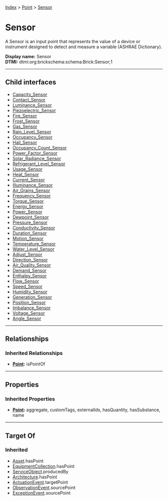 [Index](../../index.md) > [Point](../Point.md) > [Sensor](#)
# Sensor

A Sensor is an input point that represents the value of a device or instrument designed to detect and measure a variable (ASHRAE Dictionary).


**Display name:** Sensor<br />
**DTMI:** dtmi:org:brickschema:schema:Brick:Sensor;1

---

## Child interfaces
* [Capacity_Sensor](Capacity_Sensor.md)
* [Contact_Sensor](Contact_Sensor.md)
* [Luminance_Sensor](Luminance_Sensor.md)
* [Piezoelectric_Sensor](Piezoelectric_Sensor.md)
* [Fire_Sensor](Fire_Sensor.md)
* [Frost_Sensor](Frost_Sensor.md)
* [Gas_Sensor](Gas_Sensor.md)
* [Rain_Level_Sensor](Rain_Level_Sensor.md)
* [Occupancy_Sensor](Occupancy_Sensor.md)
* [Hail_Sensor](Hail_Sensor.md)
* [Occupancy_Count_Sensor](Occupancy_Count_Sensor.md)
* [Power_Factor_Sensor](Power_Factor_Sensor.md)
* [Solar_Radiance_Sensor](Solar_Radiance_Sensor.md)
* [Refrigerant_Level_Sensor](Refrigerant_Level_Sensor.md)
* [Usage_Sensor](Usage_Sensor/Usage_Sensor.md)
* [Heat_Sensor](Heat_Sensor/Heat_Sensor.md)
* [Current_Sensor](Current_Sensor/Current_Sensor.md)
* [Illuminance_Sensor](Illuminance_Sensor/Illuminance_Sensor.md)
* [Air_Grains_Sensor](Air_Grains_Sensor/Air_Grains_Sensor.md)
* [Frequency_Sensor](Frequency_Sensor/Frequency_Sensor.md)
* [Torque_Sensor](Torque_Sensor/Torque_Sensor.md)
* [Energy_Sensor](Energy_Sensor/Energy_Sensor.md)
* [Power_Sensor](Power_Sensor/Power_Sensor.md)
* [Dewpoint_Sensor](Dewpoint_Sensor/Dewpoint_Sensor.md)
* [Pressure_Sensor](Pressure_Sensor/Pressure_Sensor.md)
* [Conductivity_Sensor](Conductivity_Sensor/Conductivity_Sensor.md)
* [Duration_Sensor](Duration_Sensor/Duration_Sensor.md)
* [Motion_Sensor](Motion_Sensor/Motion_Sensor.md)
* [Temperature_Sensor](Temperature_Sensor/Temperature_Sensor.md)
* [Water_Level_Sensor](Water_Level_Sensor/Water_Level_Sensor.md)
* [Adjust_Sensor](Adjust_Sensor/Adjust_Sensor.md)
* [Direction_Sensor](Direction_Sensor/Direction_Sensor.md)
* [Air_Quality_Sensor](Air_Quality_Sensor/Air_Quality_Sensor.md)
* [Demand_Sensor](Demand_Sensor/Demand_Sensor.md)
* [Enthalpy_Sensor](Enthalpy_Sensor/Enthalpy_Sensor.md)
* [Flow_Sensor](Flow_Sensor/Flow_Sensor.md)
* [Speed_Sensor](Speed_Sensor/Speed_Sensor.md)
* [Humidity_Sensor](Humidity_Sensor/Humidity_Sensor.md)
* [Generation_Sensor](Generation_Sensor/Generation_Sensor.md)
* [Position_Sensor](Position_Sensor/Position_Sensor.md)
* [Imbalance_Sensor](Imbalance_Sensor/Imbalance_Sensor.md)
* [Voltage_Sensor](Voltage_Sensor/Voltage_Sensor.md)
* [Angle_Sensor](Angle_Sensor/Angle_Sensor.md)

---

## Relationships

### Inherited Relationships
* **[Point](../Point.md):** isPointOf

---

## Properties

### Inherited Properties
* **[Point](../Point.md):** aggregate, customTags, externalIds, hasQuantity, hasSubstance, name

---

## Target Of
### Inherited
* [Asset](../../Asset/Asset.md).hasPoint
* [EquipmentCollection](../../Collection/EquipmentCollection.md).hasPoint
* [ServiceObject](../../Information/ServiceObject/ServiceObject.md).producedBy
* [Architecture](../../Space/Architecture/Architecture.md).hasPoint
* [ActuationEvent](../../Event/PointEvent/ActuationEvent.md).targetPoint
* [ObservationEvent](../../Event/PointEvent/ObservationEvent.md).sourcePoint
* [ExceptionEvent](../../Event/PointEvent/ExceptionEvent.md).sourcePoint
